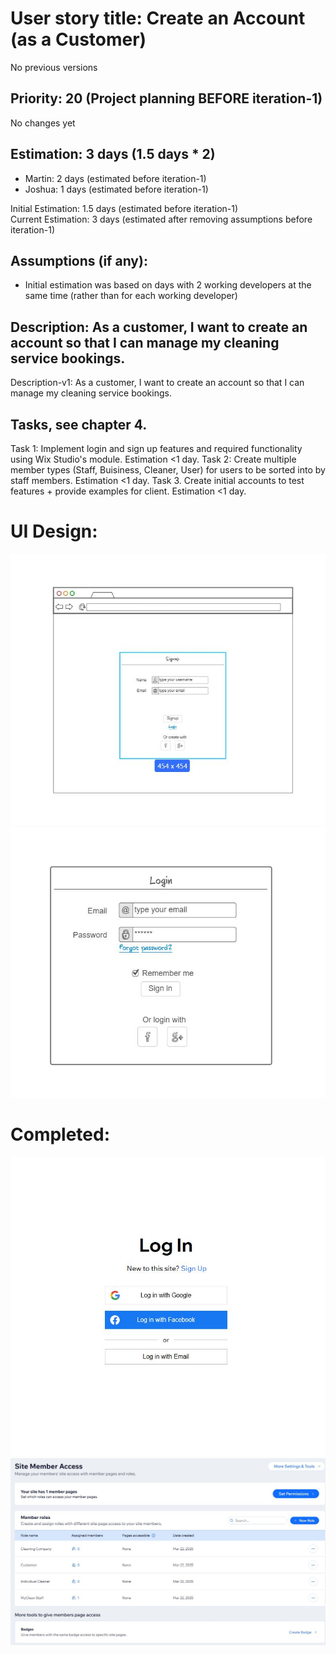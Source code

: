 # User story title: Create an Account (as a Customer)
No previous versions

## Priority: 20 (Project planning BEFORE iteration-1)
No changes yet

## Estimation: 3 days (1.5 days * 2)
* Martin: 2 days (estimated before iteration-1)
* Joshua: 1 days (estimated before iteration-1)

Initial Estimation: 1.5 days (estimated before iteration-1)  
Current Estimation: 3 days (estimated after removing assumptions before iteration-1)

## Assumptions (if any):
* Initial estimation was based on days with 2 working developers at the same time (rather than for each working developer)

## Description: As a customer, I want to create an account so that I can manage my cleaning service bookings.
Description-v1: As a customer, I want to create an account so that I can manage my cleaning service bookings.

## Tasks, see chapter 4.
Task 1: Implement login and sign up features and required functionality using Wix Studio's module. Estimation <1 day.
Task 2: Create multiple member types (Staff, Buisiness, Cleaner, User) for users to be sorted into by staff members. Estimation <1 day.
Task 3. Create initial accounts to test features + provide examples for client. Estimation <1 day.

# UI Design:
![image alt](https://github.com/MartinArmstrongAU/CP3407_Group_Project/blob/acf51a09e67bd4e46a5172ae18af4f7c821b6feb/images/mockup%20sign%20up.JPG)
![image alt](https://github.com/MartinArmstrongAU/CP3407_Group_Project/blob/acf51a09e67bd4e46a5172ae18af4f7c821b6feb/images/mockup%20login.JPG)



# Completed:
![image alt](https://github.com/MartinArmstrongAU/CP3407_Group_Project/blob/6b494e8a2850313930edf9dea0e7553d33d8dccc/images/11dash1%20login%20attempt.JPG)
![image alt](https://github.com/MartinArmstrongAU/CP3407_Group_Project/blob/6b494e8a2850313930edf9dea0e7553d33d8dccc/images/23dash1%20backend%20of%20member%20roles.JPG)
